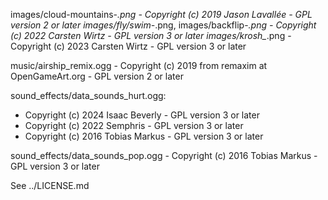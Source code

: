 
images/cloud-mountains-*.png - Copyright (c) 2019 Jason Lavallée - GPL version 2 or later
images/fly/swim-*.png, images/backflip-*.png - Copyright (c) 2022 Carsten Wirtz - GPL version 3 or later
images/krosh_*.png - Copyright (c) 2023 Carsten Wirtz - GPL version 3 or later

music/airship_remix.ogg - Copyright (c) 2019 from remaxim at OpenGameArt.org - GPL version 2 or later

sound_effects/data_sounds_hurt.ogg:

- Copyright (c) 2024 Isaac Beverly - GPL version 3 or later
- Copyright (c) 2022 Semphris - GPL version 3 or later
- Copyright (c) 2016 Tobias Markus - GPL version 3 or later

sound_effects/data_sounds_pop.ogg - Copyright (c) 2016 Tobias Markus - GPL version 3 or later

See ../LICENSE.md
